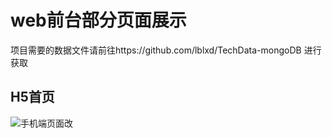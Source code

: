 # web前台部分页面展示

项目需要的数据文件请前往https://github.com/lblxd/TechData-mongoDB 进行获取
## H5首页
![手机端页面改](https://user-images.githubusercontent.com/49364130/224304932-cfda2e69-30b7-462a-b5ba-6a443922fad8.png)
